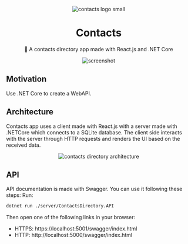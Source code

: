 <p align="center">  
  <img 
    src="https://raw.githubusercontent.com/estebanborai/contacts-directory/master/docs/contacts-logo-small.png" 
    alt="contacts logo small"
  />
  <h1 align="center">Contacts</h1>
  <p align="center">📘 A contacts directory app made with React.js and .NET Core</p>
</p>
<p align="center">  
  <img
    src="https://raw.githubusercontent.com/estebanborai/contacts-directory/master/docs/screenshot.png" 
    alt="screenshot"
  />
</p>

## Motivation
Use .NET Core to create a WebAPI.

## Architecture
Contacts app uses a client made with React.js with a server made with .NETCore which connects to a SQLite database.
The client side interacts with the server through HTTP requests and renders the UI based on the received data.

<p align="center">  
  <img
    src="https://raw.githubusercontent.com/estebanborai/contacts-directory/master/docs/architecture_%20diagram.png" 
    alt="contacts directory architecture"
  />
</p>

## API
API documentation is made with Swagger. You can use it following these steps:
Run:
```bash
dotnet run ./server/ContactsDirectory.API
```
Then open one of the following links in your browser:
- HTTPS: https://localhost:5001/swagger/index.html
- HTTP: http://localhost:5000/swagger/index.html

